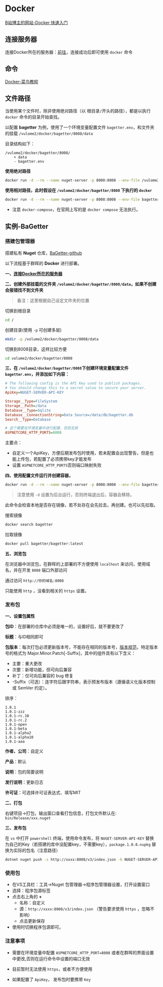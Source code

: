 # Docker

[B站博主的网站-Docker 快速入门](https://docker.easydoc.net/doc/81170005/cCewZWoN/lTKfePfP)

## 连接服务器

连接Docker所在的服务器：[前往](ssh-connect-server.md#ssh-连接服务器)，连接成功后即可使用 `docker` 命令

## 命令

[Docker-菜鸟教程](https://www.runoob.com/docker/docker-container-usage.html)

## 文件路径

当使用某个文件时，除非使用绝对路径（以 根目录`/`开头的路径），都是以执行 `docker` 命令的目录开始查找。

以配置 **bagetter** 为例，使用了一个环境变量配置文件 `bagetter.env`，和文件夹的挂载 `/vulome2/docker/bagetter/8008/data`

目录结构如下：

```text
/vulome2/docker/bagetter/8008/
    + data
    - bagetter.env
```

**使用绝对路径**

```bash
docker run -d --rm --name nuget-server -p 8008:8008 --env-file /vulome2/docker/bagetter/8008/bagetter.env -v "/vulome2/docker/bagetter/8008/data:/data" bagetter/bagetter:latest
```
**使用相对路径，此时假设在 `/vulome2/docker/bagetter/8008` 下执行的 `docker`**

```bash
docker run -d --rm --name nuget-server -p 8008:8008 --env-file bagetter.env -v "data:/data" bagetter/bagetter:latest
```

- 注意 `docker-compose`，在官网上写的是 `docker compose` 无法执行。

## 实例-BaGetter

### 搭建包管理器

搭建私有 **Nuget** 仓库，[BaGetter-github](https://github.com/bagetter/BaGetter)

以下流程基于群晖的 **Docker** 进行部署。

**一、[连接Docker所在的服务器](ssh-connect-server.md#ssh-连接服务器)**

**二、创建外部挂载的文件夹 `/volume2/docker/bagetter/8008/data`，如果不创建会报错找不到文件夹**

> 备注：这里根据自己设定文件夹的位置

切换到根目录

```bash
cd /
```

创建目录(使用 `-p` 可创建多层)

```bash
mkdir -p /volume2/docker/bagetter/8008/data
```

切换到8008目录，这样比较方便

```bash
cd volume2/docker/bagetter/8008
```


**三、在 `/volume2/docker/bagetter/8008`下创建环境变量配置文件 `bagetter.env`，并添加如下内容：**

```ini
# The following config is the API Key used to publish packages.
# You should change this to a secret value to secure your server.
ApiKey=NUGET-SERVER-API-KEY

Storage__Type=FileSystem
Storage__Path=/data
Database__Type=Sqlite
Database__ConnectionString=Data Source=/data/db/bagetter.db
Search__Type=Database

# 这个需要在环境变量中进行配置，否则无效
ASPNETCORE_HTTP_PORTS=8008
```

主要点：

- 自定义一个ApiKey，方便后期发布包时使用，若未配置会出现警告，但是也能上传包，若配置了必须携带key才能发布
- 设置 `ASPNETCORE_HTTP_PORTS`否则端口映射失败

**四、使用配置文件运行并创建容器，**

```bash
docker run -d --rm --name nuget-server -p 8008:8008 --env-file bagetter.env -v "data:/data" bagetter/bagetter:latest
```
> 注意使用 `-d` 设置为后台运行，否则终端退出后，容器会移除。

此命令会检查本地是否存在镜像，若不处存在会先拉去，再创建。也可以先拉取。


搜索镜像

```bash
docker search bagetter
```

拉取镜像

```bash
docker pull bagetter/bagetter:latest
```

**五、浏览包**


在浏览器中浏览包，在群晖的上部署的不方便使用 `localhost` 来访问，使用域名，并在开发 `8008` 端口外部访问

通过访问 `http://你的域名:8008`

只能使用 `http` ，没看到相关的 `https` 设置。

### 发布包

**一、设置包属性**

**包ID**：在部署的仓库中必须是唯一的，设置好后，就不要更改了

**标题**：与ID相同即可

**包版本**：每次打包必须更新版本号，不能存在相同的版本号，[版本规范](https://learn.microsoft.com/zh-cn/nuget/concepts/package-versioning?tabs=semver20sort)，特定版本号的格式为 Major.Minor.Patch[-Suffix]，其中的组件具有以下含义：

- 主要：重大更改
- 次要：新增功能，但可向后兼容
- 补丁：仅可向后兼容的 bug 修复
- -Suffix（可选）：连字符后跟字符串，表示预发布版本（遵循语义化版本控制或 SemVer 约定）。

排序：

```text
1.0.1
1.0.1-zzz
1.0.1-rc.10
1.0.1-rc.2
1.0.1-open
1.0.1-beta
1.0.1-alpha2
1.0.1-alpha10
1.0.1-aaa
```

**作者、公司**：自定义

**产品**：默认

**说明**：包的简要说明

**发行说明**：更新日志

**许可证**：可选择许可证表达式、填写MIT


**二、打包**


右键项目->打包，输出窗口查看打包信息，打包文件默认在: `bin/Release/xxx.nuget`

**三、发布包**

在 `vs` 中打开 `powershell` 终端，使用命令发布，将 `NUGET-SERVER-API-KEY` 替换为自己的Key（若搭建的库中没配置key，不需要key），`package.1.0.0.nupkg` 替换为实际的包名（注意路径）

```bash
dotnet nuget push -s http://xxxx:8008/v3/index.json -k NUGET-SERVER-API-KEY package.1.0.0.nupkg

```

### 使用包

- 在VS工具栏：工具->Nuget 包管理器->程序包管理器设置，打开设置窗口
- 选择：程序包源标签
- 点击右上角的 **+**
  - 名称：自定义
  - 源：`http://xxxx:8008/v3/index.json` （警告要求使用 `https` ，忽略不影响）
  - 点击更新保存
- 使用时切换程序包源即可。



### 注意事项

- 需要在环境变量中配置 `ASPNETCORE_HTTP_PORT=8008` 或者在群晖的界面设置中更改,否则在运行命令中设置的端口无效

- 目前暂时无法使用 `https`，或者不方便使用

- 如果配置了 `ApiKey`， 发布包时要携带 `Key`

